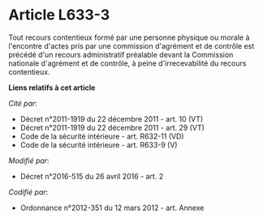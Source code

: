 # Article L633-3

Tout recours contentieux formé par une personne physique ou morale à l'encontre d'actes pris par une commission d'agrément et
de contrôle est précédé d'un recours administratif préalable devant la Commission nationale d'agrément et de contrôle, à
peine d'irrecevabilité du recours contentieux.

**Liens relatifs à cet article**

_Cité par_:

  - Décret n°2011-1919 du 22 décembre 2011 - art. 10 (VT)
  - Décret n°2011-1919 du 22 décembre 2011 - art. 29 (VT)
  - Code de la sécurité intérieure - art. R632-11 (VD)
  - Code de la sécurité intérieure - art. R633-9 (V)

_Modifié par_:

  - Décret n°2016-515 du 26 avril 2016 - art. 2

_Codifié par_:

  - Ordonnance n°2012-351 du 12 mars 2012 - art. Annexe
